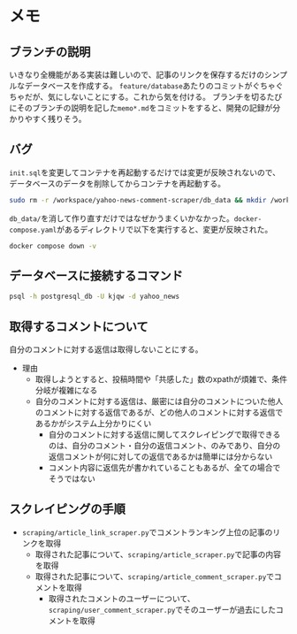 # メモ

## ブランチの説明

いきなり全機能がある実装は難しいので、記事のリンクを保存するだけのシンプルなデータベースを作成する。
`feature/database`あたりのコミットがぐちゃぐちゃだが、気にしないことにする。これから気を付ける。
ブランチを切るたびにそのブランチの説明を記した`memo*.md`をコミットをすると、開発の記録が分かりやすく残りそう。

## バグ

`init.sql`を変更してコンテナを再起動するだけでは変更が反映されないので、データベースのデータを削除してからコンテナを再起動する。

```sh
sudo rm -r /workspace/yahoo-news-comment-scraper/db_data && mkdir /workspace/yahoo-news-comment-scraper/db_data
```

`db_data/`を消して作り直すだけではなぜかうまくいかなかった。`docker-compose.yaml`があるディレクトリで以下を実行すると、変更が反映された。

```sh
docker compose down -v
```

## データベースに接続するコマンド

```sh
psql -h postgresql_db -U kjqw -d yahoo_news
```

## 取得するコメントについて

自分のコメントに対する返信は取得しないことにする。

- 理由
  - 取得しようとすると、投稿時間や「共感した」数のxpathが煩雑で、条件分岐が複雑になる
  - 自分のコメントに対する返信は、厳密には自分のコメントについた他人のコメントに対する返信であるが、どの他人のコメントに対する返信であるかがシステム上分かりにくい
    - 自分のコメントに対する返信に関してスクレイピングで取得できるのは、自分のコメント・自分の返信コメント、のみであり、自分の返信コメントが何に対しての返信であるかは簡単には分からない
    - コメント内容に返信先が書かれていることもあるが、全ての場合でそうではない

## スクレイピングの手順

- `scraping/article_link_scraper.py`でコメントランキング上位の記事のリンクを取得
  - 取得された記事について、`scraping/article_scraper.py`で記事の内容を取得
  - 取得された記事について、`scraping/article_comment_scraper.py`でコメントを取得
    - 取得されたコメントのユーザーについて、`scraping/user_comment_scraper.py`でそのユーザーが過去にしたコメントを取得
